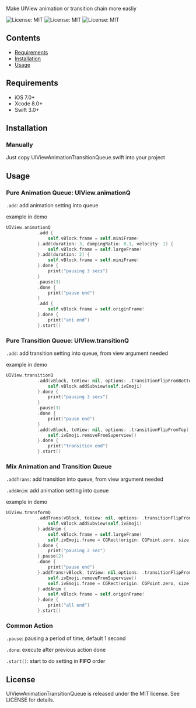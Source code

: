 Make UIView animation or transition chain more easliy

![License: MIT](https://img.shields.io/badge/License-MIT-blue.svg)
![License: MIT](https://img.shields.io/badge/platform-iOS-green.svg)
![License: MIT](https://img.shields.io/badge/Pod-0.39.0-yellow.svg)


## Contents

- [Requirements](#requirements)
- [Installation](#installation)
- [Usage](#usage)

## Requirements

- iOS 7.0+
- Xcode 8.0+
- Swift 3.0+

## Installation

<!--
### CocoaPods

[CocoaPods](http://cocoapods.org) is a dependency manager for Cocoa projects. You can install it with the following command:

```bash
$ gem install cocoapods
```

To integrate **UIViewAnimaitonTransitionQueue** into your Xcode project using CocoaPods, specify it in your `Podfile`:

```ruby
source 'https://github.com/CocoaPods/Specs.git'
platform :ios, '10.0'
use_frameworks!

target '<Your Target Name>' do
    pod 'UIViewAnimationTransitionQueue', '0.1.1'
end
```

Then, run the following command:

```bash
$ pod install
```
-->
### Manually

Just copy UIViewAnimationTransitionQueue.swift into your project


## Usage

### Pure Animation Queue: UIView.animationQ

`.add`: add animation setting into queue

example in demo

```swift
UIView.animationQ
            .add {
                self.vBlock.frame = self.miniFrame!
            }.add(duration: 3, dampingRatio: 0.1, velocity: 1) {
                self.vBlock.frame = self.largeFrame!
            }.add(duration: 2) {
                self.vBlock.frame = self.miniFrame!
            }.done {
                print("pausing 3 secs")
            }
            .pause(3)
            .done {
                print("pause end")
            }
            .add {
                self.vBlock.frame = self.originFrame!
            }.done {
                print("ani end")
            }.start()
```

### Pure Transition Queue: UIView.transitionQ

`.add`: add transition setting into queue, from view argument needed

example in demo

```swift
UIView.transitionQ
            .add(vBlock, toView: nil, options: .transitionFlipFromBottom) {
                self.vBlock.addSubview(self.ivEmoji)
            }.done {
                print("pausing 3 secs")
            }
            .pause(3)
            .done {
                print("pause end")
            }
            .add(vBlock, toView: nil, options: .transitionFlipFromTop) {
                self.ivEmoji.removeFromSuperview()
            }.done {
                print("transition end")
            }.start()
```

### Mix Animation and Transition Queue

`.addTrans`: add transition into queue, from view argument needed

`.addAnim`: add animation setting into queue

example in demo

```swift
UIView.transformQ
            .addTrans(vBlock, toView: nil, options: .transitionFlipFromBottom) {
                self.vBlock.addSubview(self.ivEmoji)
            }.addAnim {
                self.vBlock.frame = self.largeFrame!
                self.ivEmoji.frame = CGRect(origin: CGPoint.zero, size:self.largeFrame!.size)
            }.done {
                print("pausing 2 sec")
            }.pause(2)
            .done {
                print("pause end")
            }.addTrans(vBlock, toView: nil,options: .transitionFlipFromTop){
                self.ivEmoji.removeFromSuperview()
                self.ivEmoji.frame = CGRect(origin: CGPoint.zero, size: self.originFrame!.size)
            }.addAnim {
                self.vBlock.frame = self.originFrame!
            }.done {
                print("all end")
            }.start()
```

### Common Action

`.pause`: pausing a period of time, default 1 second

`.done`: execute after previous action done

`.start()`: start to do setting in **FIFO** order

## License

UIViewAnimationTransitionQueue is released under the MIT license. See LICENSE for details.